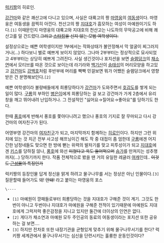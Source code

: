 [럭키짱](%EB%9F%AD%ED%82%A4%EC%A7%B1.md)의 히로인.

[강건마](%EA%B0%95%EA%B1%B4%EB%A7%88.md)와 같은 쾌산고에 다니고 있으며, 사실은 대륙고의 짱
[마영웅](%EB%A7%88%EC%98%81%EC%9B%85.md)의
[여동생](%EC%97%AC%EB%8F%99%EC%83%9D.md)이다. 마영웅은 여동생을 끔찍히 아낀다. 천산고의 짱
[지대호](%EC%A7%80%EB%8C%80%ED%98%B8.md)가 흠모하는 여성이 마예원이기도 하다.`[1]` 이때문인지 마영웅의
대륙고와 지대호의 천산고는 나도하의 무악공고에 비해 쾌산고를 덜 건드렸다.<del>그리고
[스타킹](%EC%8A%A4%ED%83%80%ED%82%B9.md)을 신지 않는 모범 여학생이다.</del>

설정상으로는 예쁜 여학생이지만 1부에서는 작화상태가 불안정해서 막 얼굴이 찌그러지거나(…) 하다보니 별로 예쁘게 보이지 않았다. 그나마
2부부터는 정상적으로 묘사되었고 4부부터는 상당히 예쁘게 그려진다. 사실 생긴것이나 포지션을 보면
[슬램덩크](%EC%8A%AC%EB%9E%A8%EB%8D%A9%ED%81%AC.md)의
[채소연](%EC%B1%84%EC%86%8C%EC%97%B0.md)에서 모티브를 따온 것으로 보이는데 라기라와
[백기산](%EB%B0%B1%EA%B8%B0%EC%82%B0.md)이
[송태섭](%EC%86%A1%ED%83%9C%EC%84%AD.md)의 머리모양을 하고있고
[강건마](%EA%B0%95%EA%B1%B4%EB%A7%88.md)도
[강백호](%EA%B0%95%EB%B0%B1%ED%98%B8.md)처럼 후반부에 머리를 빡빡 민걸보면 뭐가 어쨌든 슬램덩크에서 영향받은
건 분명해보인다.`[2]`

예쁜 여학생이라 불량배들에게 희롱당하다가 [강건마](%EA%B0%95%EA%B1%B4%EB%A7%88.md)가 도와주면서
[호감도](%ED%98%B8%EA%B0%90%EB%8F%84.md)를 쌓게 되는 일이 많다.
[구룡](%EA%B5%AC%EB%A3%A1.md)의 부하인 [병은이](%EB%B3%91%EC%9D%80%EC%9D%B4.md)에게
희롱당하는 걸 보고 강건마가 가게 2층에서 유리창을 깨고 뛰어내려 난입하거나. 그 전설적인 "싫어요→질어요→좋아요"를 당하기도 한다.

한때 [풍호](%ED%92%8D%ED%98%B8.md)에게 반해서 풍호를 쫓아다니려고 했으나 풍호의 기지로 잘 무마되고 다시 강건마의
여자친구가 된다.

어영부영 강건마의 [여자친구](%EC%97%AC%EC%9E%90%EC%B9%9C%EA%B5%AC.md)가 되고, 마지막까지 함께하는
[히로인](%ED%9E%88%EB%A1%9C%EC%9D%B8.md)이다. 하지만 그런 위치에 있는 것 치곤 전부 사고성 해프닝이긴 해도
작 중 대접이 좀 엄한데 [구룡](%EA%B5%AC%EB%A3%A1.md)에겐 어지간한 남정네들도 맞으면 한 방에 뻗는 위력의 발차기를
맞고 피투성이가 되고 [지대호](%EC%A7%80%EB%8C%80%ED%98%B8.md)에겐
[키스](%ED%82%A4%EC%8A%A4.md)를 당하질 않나, [풍호](%ED%92%8D%ED%98%B8.md)에 와선
<del>미쳤다고 욕도 들어먹으며</del> [슴가](%EC%8A%B4%EA%B0%80.md)를 만져지는 성추행까지(...) 당하기까지
한다. 작품 전체적으로 봤을 땐 거의 유일한 레귤러 [여캐](%EC%97%AC%EC%BA%90.md)인데.. <del>이것도
[근성물](%EA%B7%BC%EC%84%B1%EB%AC%BC.md)의 특징인가</del>

럭키짱의 등장인물 답게 정신을 맑게 하려고 물구나무를 서는 정상은 아닌 인물이다.`[3]`  
질문할때 들어가도 돼! <del>안돼!</del> 라고 붙이는 마영웅의 포스

`\----`

  * `[1]` 마예원이 깡패들로부터 희롱당하는 것을 지대호가 구해준 것이 계기. 그것도 한번이 아니고 두번이나 지대호가 마예원을 구해준 전적이 있기때문에 마예원도 지대호에게 그럭저럭 좋은감정을 지니고 있지만 둘간에 더이상의 인연은 없다.
  * `[2]` 게다가 채소연과 마예원 모두 주인공의 동료의 여동생이라는 포지션 또한 공유하는 걸 보면....
  * `[3]` 하지만 전차호 또한 내장기관을 균형있게 맞추기 위해 물구나무서기를 한다? 럭키짱 세계관에서 물구나무서기는 심신을 단련시키는 훌륭한 운동인것이다?

